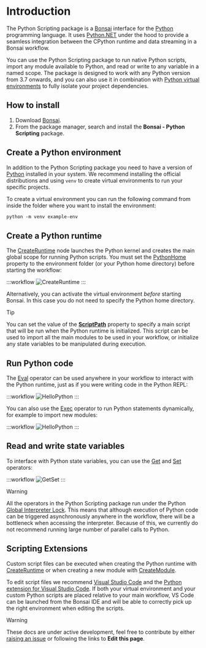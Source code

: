 # Introduction

The Python Scripting package is a [Bonsai](https://bonsai-rx.org/) interface for the [Python](https://www.python.org/) programming language. It uses [Python.NET](https://pythonnet.github.io/pythonnet/) under the hood to provide a seamless integration between the CPython runtime and data streaming in a Bonsai workflow.

You can use the Python Scripting package to run native Python scripts, import any module available to Python, and read or write to any variable in a named scope. The package is designed to work with any Python version from 3.7 onwards, and you can also use it in combination with [Python virtual environments](https://docs.python.org/3/tutorial/venv.html) to fully isolate your project dependencies.

## How to install

1. Download [Bonsai](https://bonsai-rx.org/).
2. From the package manager, search and install the **Bonsai - Python Scripting** package.

## Create a Python environment

In addition to the Python Scripting package you need to have a version of [Python](https://www.python.org/) installed in your system. We recommend installing the official distributions and using `venv` to create virtual environments to run your specific projects.

To create a virtual environment you can run the following command from inside the folder where you want to install the environment:

```ps
python -m venv example-env
```

## Create a Python runtime

The [CreateRuntime](xref:Bonsai.Scripting.Python.CreateRuntime) node launches the Python kernel and creates the main global scope for running Python scripts. You must set the [PythonHome](xref:Bonsai.Scripting.Python.CreateRuntime.PythonHome) property to the environment folder (or your Python home directory) before starting the workflow:

:::workflow
![CreateRuntime](~/workflows/create-runtime.bonsai)
:::

Alternatively, you can activate the virtual environment *before* starting Bonsai. In this case you do not need to specify the Python home directory.

> [!Tip]
> You can set the value of the [**ScriptPath**](xref:Bonsai.Scripting.Python.CreateRuntime.ScriptPath) property to specify a main script that will be run when the Python runtime is initialized. This script can be used to import all the main modules to be used in your workflow, or initialize any state variables to be manipulated during execution.

## Run Python code

The [Eval](xref:Bonsai.Scripting.Python.Eval) operator can be used anywhere in your workflow to interact with the Python runtime, just as if you were writing code in the Python REPL:

:::workflow
![HelloPython](~/workflows/hello-python.bonsai)
:::

You can also use the [Exec](xref:Bonsai.Scripting.Python.Exec) operator to run Python statements dynamically, for example to import new modules:

:::workflow
![HelloPython](~/workflows/exec-eval.bonsai)
:::

## Read and write state variables

To interface with Python state variables, you can use the [Get](xref:Bonsai.Scripting.Python.Get) and [Set](xref:Bonsai.Scripting.Python.Set) operators:

:::workflow
![GetSet](~/workflows/get-set.bonsai)
:::

> [!Warning]
> All the operators in the Python Scripting package run under the Python [Global Interpreter Lock](https://docs.python.org/3/glossary.html#term-global-interpreter-lock). This means that although execution of Python code can be triggered asynchronously anywhere in the workflow, there will be a bottleneck when accessing the interpreter. Because of this, we currently do not recommend running large number of parallel calls to Python.

## Scripting Extensions

Custom script files can be executed when creating the Python runtime with [CreateRuntime](xref:Bonsai.Scripting.Python.CreateRuntime) or when creating a new module with [CreateModule](xref:Bonsai.Scripting.Python.CreateModule).

To edit script files we recommend [Visual Studio Code](https://code.visualstudio.com/) and the [Python extension for Visual Studio Code](https://marketplace.visualstudio.com/items?itemName=ms-python.python). If both your virtual environment and your custom Python scripts are placed relative to your main workflow, VS Code can be launched from the Bonsai IDE and will be able to correctly pick up the right environment when editing the scripts.

> [!Warning]
> These docs are under active development, feel free to contribute by either [raising an issue](https://github.com/bonsai-rx/python-scripting/issues) or following the links to **Edit this page**.